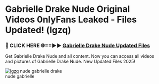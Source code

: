 # Gabrielle Drake Nude Original Videos 0nlyFans Leaked - Files Updated! (lgzq)

<h3>🔴 CLICK HERE 🌐==►► <a href="https://tinyurl.com/52m3yx9h" rel="nofollow">Gabrielle Drake Nude Updated Files</a></h3>

Get Gabrielle Drake Nude and all content. Now you can access all videos and pictures of Gabrielle Drake Nude. New Updated Files 2025!

[![lgzq](https://i.imgur.com/TnHtlc8.gif)](https://tinyurl.com/52m3yx9h)
nude gabrielle drake<br>
nude gabrielle